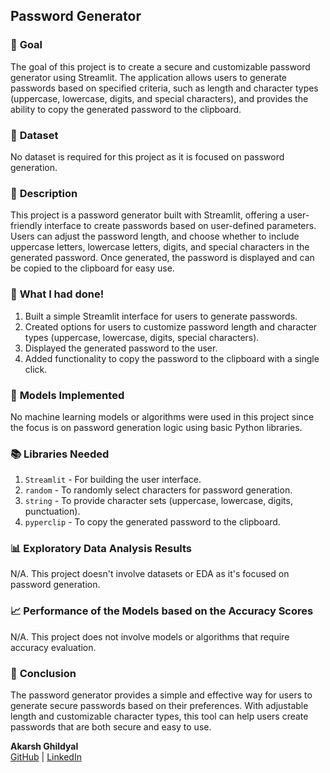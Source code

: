 ## **Password Generator**

### 🎯 **Goal**

The goal of this project is to create a secure and customizable password generator using Streamlit. The application allows users to generate passwords based on specified criteria, such as length and character types (uppercase, lowercase, digits, and special characters), and provides the ability to copy the generated password to the clipboard.

### 🧵 **Dataset**

No dataset is required for this project as it is focused on password generation.

### 🧾 **Description**

This project is a password generator built with Streamlit, offering a user-friendly interface to create passwords based on user-defined parameters. Users can adjust the password length, and choose whether to include uppercase letters, lowercase letters, digits, and special characters in the generated password. Once generated, the password is displayed and can be copied to the clipboard for easy use.

### 🧮 **What I had done!**

1. Built a simple Streamlit interface for users to generate passwords.
2. Created options for users to customize password length and character types (uppercase, lowercase, digits, special characters).
3. Displayed the generated password to the user.
4. Added functionality to copy the password to the clipboard with a single click.

### 🚀 **Models Implemented**

No machine learning models or algorithms were used in this project since the focus is on password generation logic using basic Python libraries.

### 📚 **Libraries Needed**

1. `Streamlit` - For building the user interface.
2. `random` - To randomly select characters for password generation.
3. `string` - To provide character sets (uppercase, lowercase, digits, punctuation).
4. `pyperclip` - To copy the generated password to the clipboard.

### 📊 **Exploratory Data Analysis Results**

N/A. This project doesn't involve datasets or EDA as it's focused on password generation.

### 📈 **Performance of the Models based on the Accuracy Scores**

N/A. This project does not involve models or algorithms that require accuracy evaluation.

### 📢 **Conclusion**

The password generator provides a simple and effective way for users to generate secure passwords based on their preferences. With adjustable length and customizable character types, this tool can help users create passwords that are both secure and easy to use.

**Akarsh Ghildyal**  
[GitHub](https://github.com/AkarshGhildyal) | [LinkedIn](https://www.linkedin.com/in/akarsh-ghildyal/)
